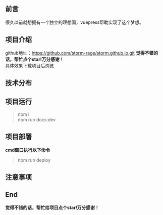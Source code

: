 ## 前言
很久以前就想拥有一个独立的理想国，vuepress帮助实现了这个梦想。
## 项目介绍
github地址：https://github.com/storm-rage/storm.github.io.git
**觉得不错的话，帮忙点个star!万分感谢！**  
具体效果下载项目后浏览
## 技术分布

## 项目运行
> npm i  
> npm run docs:dev
> 
## 项目部署
**cmd窗口执行以下命令**
> npm run deploy
> 
## 注意事项
## End
**觉得不错的话，帮忙给项目点个star!万分感谢！**